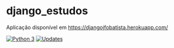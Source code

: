 # django_estudos

Aplicação disponível em https://djangojfobatista.herokuapp.com/

[![Python 3](https://pyup.io/repos/github/jfobatista/django_estudos/python-3-shield.svg)](https://pyup.io/repos/github/jfobatista/django_estudos/)
[![Updates](https://pyup.io/repos/github/jfobatista/django_estudos/shield.svg)](https://pyup.io/repos/github/jfobatista/django_estudos/)
